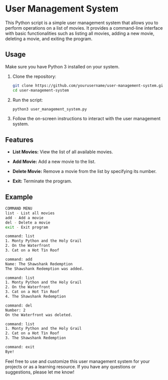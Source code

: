 # User Management System


This Python script is a simple user management system that allows you to perform operations on a list of movies. It provides a command-line interface with basic functionalities such as listing all movies, adding a new movie, deleting a movie, and exiting the program.


## Usage

Make sure you have Python 3 installed on your system.

1. Clone the repository:

   ```bash
   git clone https://github.com/yourusername/user-management-system.git
   cd user-management-system
   ```

2. Run the script:

   ```bash
   python3 user_management_system.py
   ```

3. Follow the on-screen instructions to interact with the user management system.

## Features

- **List Movies:** View the list of all available movies.

- **Add Movie:** Add a new movie to the list.

- **Delete Movie:** Remove a movie from the list by specifying its number.

- **Exit:** Terminate the program.

## Example

```bash
COMMAND MENU
list - List all movies
add - Add a movie
del - Delete a movie
exit - Exit program

command: list
1. Monty Python and the Holy Grail
2. On the Waterfront
3. Cat on a Hot Tin Roof

command: add
Name: The Shawshank Redemption
The Shawshank Redemption was added.

command: list
1. Monty Python and the Holy Grail
2. On the Waterfront
3. Cat on a Hot Tin Roof
4. The Shawshank Redemption

command: del
Number: 2
On the Waterfront was deleted.

command: list
1. Monty Python and the Holy Grail
2. Cat on a Hot Tin Roof
3. The Shawshank Redemption

command: exit
Bye!
```

Feel free to use and customize this user management system for your projects or as a learning resource. If you have any questions or suggestions, please let me know!

